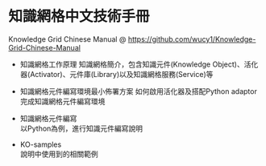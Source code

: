 # 知識網格中文技術手冊
Knowledge Grid Chinese Manual
@ https://github.com/wucy1/Knowledge-Grid-Chinese-Manual

- 知識網格工作原理  知識網格簡介，包含知識元件(Knowledge Object)、活化器(Activator)、元件庫(Library)以及知識網格服務(Service)等

- 知識網格元件編寫環境最小佈署方案  如何啟用活化器及搭配Python adaptor完成知識網格元件編寫環境

- 知識網格元件編寫  
以Python為例，進行知識元件編寫說明

- KO-samples  
說明中使用到的相關範例
